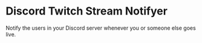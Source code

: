 # Discord Twitch Stream Notifyer
 Notify the users in your Discord server whenever you or someone else goes live.
